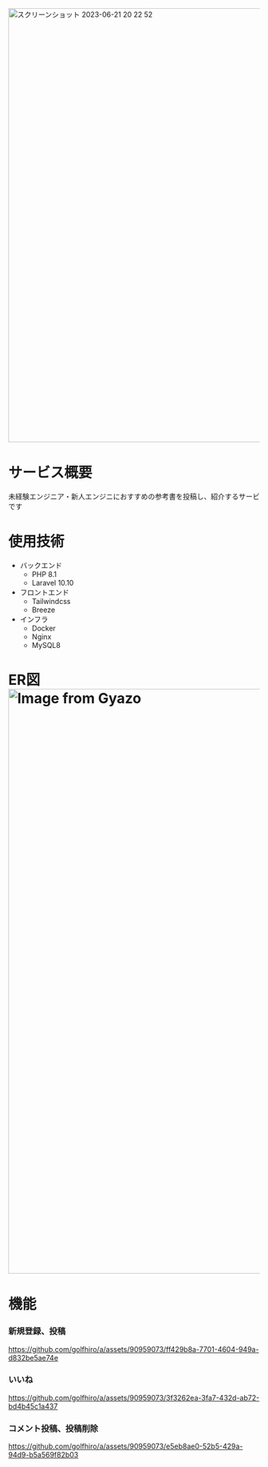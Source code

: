 <img width="869" alt="スクリーンショット 2023-06-21 20 22 52" src="https://github.com/golfhiro/a/assets/90959073/999acdc8-4a94-4377-873d-d5de7e051db7">

# サービス概要
未経験エンジニア・新人エンジニにおすすめの参考書を投稿し、紹介するサービです

# 使用技術
- バックエンド
  - PHP 8.1
  - Laravel 10.10
- フロントエンド
  - Tailwindcss
  - Breeze
- インフラ
  - Docker
  - Nginx
  - MySQL8

# ER図 <a href="https://gyazo.com/813b82d8779e8a35e9aba00bce576e3a"><img src="https://i.gyazo.com/813b82d8779e8a35e9aba00bce576e3a.png" alt="Image from Gyazo" width="1171"/></a>

# 機能
### 新規登録、投稿

https://github.com/golfhiro/a/assets/90959073/ff429b8a-7701-4604-949a-d832be5ae74e

### いいね

https://github.com/golfhiro/a/assets/90959073/3f3262ea-3fa7-432d-ab72-bd4b45c1a437

### コメント投稿、投稿削除

https://github.com/golfhiro/a/assets/90959073/e5eb8ae0-52b5-429a-94d9-b5a569f82b03
